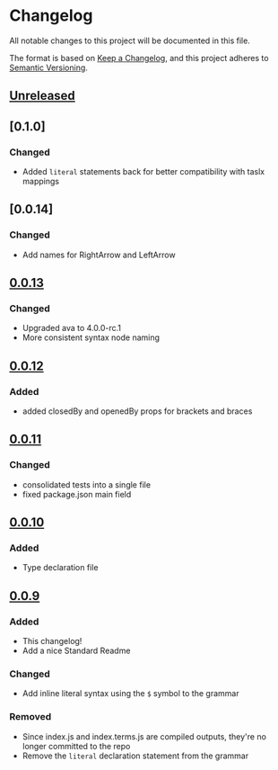# Changelog

All notable changes to this project will be documented in this file.

The format is based on [Keep a Changelog](https://keepachangelog.com/en/1.0.0/), and this project adheres to [Semantic Versioning](https://semver.org/spec/v2.0.0.html).

## [Unreleased]

## [0.1.0]

### Changed

- Added `literal` statements back for better compatibility with taslx mappings

## [0.0.14]

### Changed

- Add names for RightArrow and LeftArrow

## [0.0.13]

### Changed

- Upgraded ava to 4.0.0-rc.1
- More consistent syntax node naming

## [0.0.12]

### Added

- added closedBy and openedBy props for brackets and braces

## [0.0.11]

### Changed

- consolidated tests into a single file
- fixed package.json main field

## [0.0.10]

### Added

- Type declaration file

## [0.0.9]

### Added

- This changelog!
- Add a nice Standard Readme

### Changed

- Add inline literal syntax using the `$` symbol to the grammar

### Removed

- Since index.js and index.terms.js are compiled outputs, they're no longer committed to the repo
- Remove the `literal` declaration statement from the grammar

[unreleased]: https://github.com/underlay/lezer-tasl/compare/v0.0.13...HEAD
[0.0.13]: https://github.com/underlay/lezer-tasl/compare/v0.0.13
[0.0.12]: https://github.com/underlay/lezer-tasl/compare/v0.0.12
[0.0.11]: https://github.com/underlay/lezer-tasl/compare/v0.0.11
[0.0.10]: https://github.com/underlay/lezer-tasl/compare/v0.0.10
[0.0.9]: https://github.com/underlay/lezer-tasl/compare/v0.0.9
